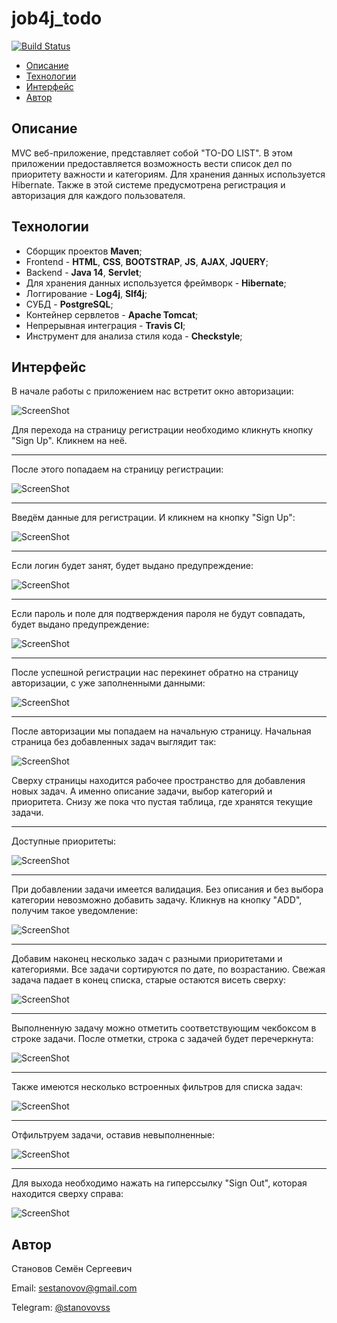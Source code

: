 # job4j_todo

[![Build Status](https://app.travis-ci.com/stanovov/job4j_todo.svg?branch=master)](https://app.travis-ci.com/stanovov/job4j_todo)

+ [Описание](#описание)
+ [Технологии](#технологии)
+ [Интерфейс](#интерфейс)
+ [Автор](#автор)

## Описание

MVC веб-приложение, представляет собой "TO-DO LIST". В этом приложении предоставляется возможность вести список дел 
по приоритету важности и категориям. Для хранения данных используется Hibernate. Также в этой системе предусмотрена 
регистрация и авторизация для каждого пользователя.

## Технологии

+ Сборщик проектов **Maven**;
+ Frontend - **HTML**, **CSS**, **BOOTSTRAP**, **JS**, **AJAX**, **JQUERY**;
+ Backend - **Java 14**, **Servlet**;
+ Для хранения данных используется фреймворк - **Hibernate**;
+ Логгирование - **Log4j**, **Slf4j**;
+ СУБД - **PostgreSQL**;
+ Контейнер сервлетов - **Apache Tomcat**;
+ Непрерывная интеграция - **Travis CI**;
+ Инструмент для анализа стиля кода - **Checkstyle**;

## Интерфейс

В начале работы с приложением нас встретит окно авторизации:

![ScreenShot](images/login_1.png)

Для перехода на страницу регистрации необходимо кликнуть кнопку "Sign Up". Кликнем на неё.

---

После этого попадаем на страницу регистрации:

![ScreenShot](images/reg_1.png)

---

Введём данные для регистрации. И кликнем на кнопку "Sign Up":

![ScreenShot](images/reg_2.png)

---

Если логин будет занят, будет выдано предупреждение:

![ScreenShot](images/reg_3.png)

---

Если пароль и поле для подтверждения пароля не будут совпадать, будет выдано предупреждение:

![ScreenShot](images/reg_4.png)

---

После успешной регистрации нас перекинет обратно на страницу авторизации, с уже заполненными данными:

![ScreenShot](images/login_2.png)

---

После авторизации мы попадаем на начальную страницу. Начальная страница без добавленных задач выглядит так: 

![ScreenShot](images/main_1.png)

Сверху страницы находится рабочее пространство для добавления новых задач. А именно описание задачи, выбор категорий и 
приоритета. Снизу же пока что пустая таблица, где хранятся текущие задачи.

---

Доступные приоритеты:

![ScreenShot](images/priorities_1.png)

---

При добавлении задачи имеется валидация. Без описания и без выбора категории невозможно добавить задачу. Кликнув на 
кнопку "ADD", получим такое уведомление:

![ScreenShot](images/validation_1.png)

--- 

Добавим наконец несколько задач с разными приоритетами и категориями. Все задачи сортируются по дате, по возрастанию. 
Свежая задача падает в конец списка, старые остаются висеть сверху:

![ScreenShot](images/main_2.png)

---

Выполненную задачу можно отметить соответствующим чекбоксом в строке задачи. После отметки, строка с задачей будет
перечеркнута:

![ScreenShot](images/main_3.png)

---

Также имеются несколько встроенных фильтров для списка задач:

![ScreenShot](images/filters_1.png)

---

Отфильтруем задачи, оставив невыполненные:

![ScreenShot](images/main_4.png)

---

Для выхода необходимо нажать на гиперссылку "Sign Out", которая находится сверху справа:

![ScreenShot](images/exit_1.png)

## Автор

Становов Семён Сергеевич

Email: sestanovov@gmail.com

Telegram: [@stanovovss](https://t.me/stanovovss)